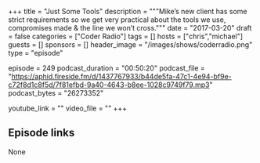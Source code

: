 +++
title = "Just Some Tools"
description = """Mike’s new client has some strict requirements so we get very practical about the tools we  use, compromises made & the line we won’t cross."""
date = "2017-03-20"
draft = false
categories = ["Coder Radio"]
tags = []
hosts = ["chris","michael"]
guests = []
sponsors = []
header_image = "/images/shows/coderradio.png"
type = "episode"

episode = 249
podcast_duration = "00:50:20"
podcast_file = "https://aphid.fireside.fm/d/1437767933/b44de5fa-47c1-4e94-bf9e-c72f8d1c8f5d/7f81efbd-9a40-4643-b8ee-1028c9749f79.mp3"
podcast_bytes = "26273352"

youtube_link = ""
video_file = ""
+++

## Episode links

None


